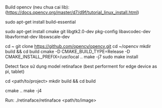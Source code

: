 Build opencv (neu chua cai lib):
(https://docs.opencv.org/master/d7/d9f/tutorial_linux_install.html)

sudo apt-get install build-essential

sudo apt-get install cmake git libgtk2.0-dev pkg-config libavcodec-dev libavformat-dev libswscale-dev

cd ~
git clone https://github.com/opencv/opencv.git
cd ~/opencv
mkdir build && cd build
cmake -D CMAKE_BUILD_TYPE=Release -D CMAKE_INSTALL_PREFIX=/usr/local ..
make -j7
sudo make install




Detect face sử dụng model retinaface (best performent for edge device as pi, tablet)


cd <path/to/project>
mkdir build && cd build

cmake ..
make -j4

Run:
./retinaface/retinaface <path/to/image>

